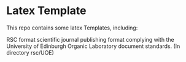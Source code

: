 # Latex Template

This repo contains some latex Templates, including:

RSC format scientific journal publishing format complying with the University of Edinburgh Organic Laboratory document standards. (In directory rsc/UOE)
